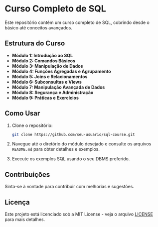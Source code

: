 # Curso Completo de SQL

Este repositório contém um curso completo de SQL, cobrindo desde o básico até conceitos avançados.

## Estrutura do Curso

- **Módulo 1: Introdução ao SQL**
- **Módulo 2: Comandos Básicos**
- **Módulo 3: Manipulação de Dados**
- **Módulo 4: Funções Agregadas e Agrupamento**
- **Módulo 5: Joins e Relacionamentos**
- **Módulo 6: Subconsultas e Views**
- **Módulo 7: Manipulação Avançada de Dados**
- **Módulo 8: Segurança e Administração**
- **Módulo 9: Práticas e Exercícios**

## Como Usar

1. Clone o repositório:
    ```bash
    git clone https://github.com/seu-usuario/sql-course.git
    ```

2. Navegue até o diretório do módulo desejado e consulte os arquivos `README.md` para obter detalhes e exemplos.

3. Execute os exemplos SQL usando o seu DBMS preferido.

## Contribuições

Sinta-se à vontade para contribuir com melhorias e sugestões.

## Licença

Este projeto está licenciado sob a MIT License - veja o arquivo [LICENSE](LICENSE) para mais detalhes.
